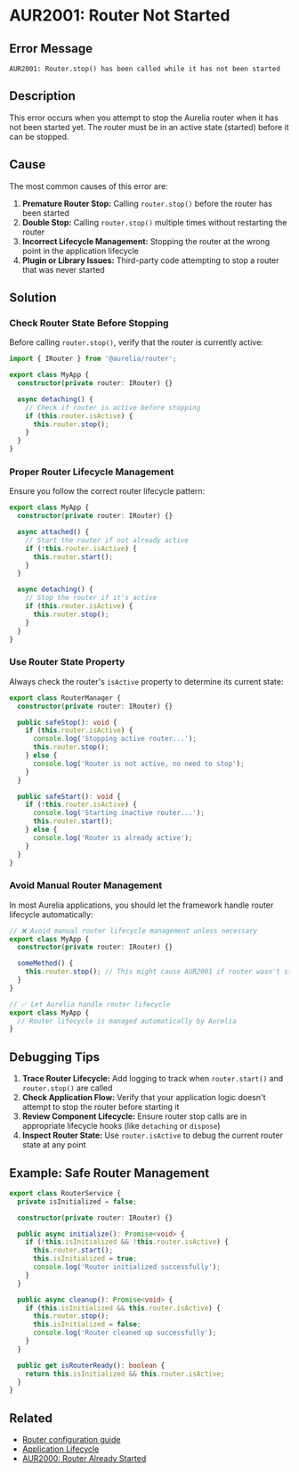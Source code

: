 # AUR2001: Router Not Started

## Error Message

`AUR2001: Router.stop() has been called while it has not been started`

## Description

This error occurs when you attempt to stop the Aurelia router when it has not been started yet. The router must be in an active state (started) before it can be stopped.

## Cause

The most common causes of this error are:

1. **Premature Router Stop:** Calling `router.stop()` before the router has been started
2. **Double Stop:** Calling `router.stop()` multiple times without restarting the router
3. **Incorrect Lifecycle Management:** Stopping the router at the wrong point in the application lifecycle
4. **Plugin or Library Issues:** Third-party code attempting to stop a router that was never started

## Solution

### Check Router State Before Stopping

Before calling `router.stop()`, verify that the router is currently active:

```typescript
import { IRouter } from '@aurelia/router';

export class MyApp {
  constructor(private router: IRouter) {}

  async detaching() {
    // Check if router is active before stopping
    if (this.router.isActive) {
      this.router.stop();
    }
  }
}
```

### Proper Router Lifecycle Management

Ensure you follow the correct router lifecycle pattern:

```typescript
export class MyApp {
  constructor(private router: IRouter) {}

  async attached() {
    // Start the router if not already active
    if (!this.router.isActive) {
      this.router.start();
    }
  }

  async detaching() {
    // Stop the router if it's active
    if (this.router.isActive) {
      this.router.stop();
    }
  }
}
```

### Use Router State Property

Always check the router's `isActive` property to determine its current state:

```typescript
export class RouterManager {
  constructor(private router: IRouter) {}

  public safeStop(): void {
    if (this.router.isActive) {
      console.log('Stopping active router...');
      this.router.stop();
    } else {
      console.log('Router is not active, no need to stop');
    }
  }

  public safeStart(): void {
    if (!this.router.isActive) {
      console.log('Starting inactive router...');
      this.router.start();
    } else {
      console.log('Router is already active');
    }
  }
}
```

### Avoid Manual Router Management

In most Aurelia applications, you should let the framework handle router lifecycle automatically:

```typescript
// ❌ Avoid manual router lifecycle management unless necessary
export class MyApp {
  constructor(private router: IRouter) {}

  someMethod() {
    this.router.stop(); // This might cause AUR2001 if router wasn't started
  }
}

// ✅ Let Aurelia handle router lifecycle
export class MyApp {
  // Router lifecycle is managed automatically by Aurelia
}
```

## Debugging Tips

1. **Trace Router Lifecycle:** Add logging to track when `router.start()` and `router.stop()` are called
2. **Check Application Flow:** Verify that your application logic doesn't attempt to stop the router before starting it
3. **Review Component Lifecycle:** Ensure router stop calls are in appropriate lifecycle hooks (like `detaching` or `dispose`)
4. **Inspect Router State:** Use `router.isActive` to debug the current router state at any point

## Example: Safe Router Management

```typescript
export class RouterService {
  private isInitialized = false;

  constructor(private router: IRouter) {}

  public async initialize(): Promise<void> {
    if (!this.isInitialized && !this.router.isActive) {
      this.router.start();
      this.isInitialized = true;
      console.log('Router initialized successfully');
    }
  }

  public async cleanup(): Promise<void> {
    if (this.isInitialized && this.router.isActive) {
      this.router.stop();
      this.isInitialized = false;
      console.log('Router cleaned up successfully');
    }
  }

  public get isRouterReady(): boolean {
    return this.isInitialized && this.router.isActive;
  }
}
```

## Related

- [Router configuration guide](../../router/router-configuration.md)
- [Application Lifecycle](../../app-basics/)
- [AUR2000: Router Already Started](./aur2000.md)
